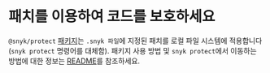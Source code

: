 # 패치를 이용하여 코드를 보호하세요

`@snyk/protect` [패키지](https://github.com/snyk/snyk/tree/master/packages/snyk-protect)는 `.snyk 파일`에 지정된 패치를 로컬 파일 시스템에 적용합니다 (`snyk protect` 명령어를 대체함). 패키지 사용 방법 및 `snyk protect`에서 이동하는 방법에 대한 정보는 [README](https://github.com/snyk/snyk/tree/master/packages/snyk-protect)를 참조하세요.